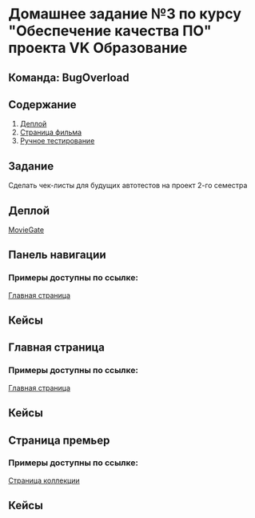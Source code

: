 # Домашнее задание №3 по курсу "Обеспечение качества ПО" проекта VK Образование
## Команда: **BugOverload**

## Содержание

1. [Деплой](#деплой)
2. [Страница фильма](#задание)
3. [Ручное тестирование](#ручное-тестирование)

## Задание
Сделать чек-листы для будущих автотестов на проект 2-го семестра

## Деплой
[MovieGate](https://movie-gate.online/)

## Панель навигации
### Примеры доступны по ссылке:
[Главная страница](https://movie-gate.online)

## Кейсы

### 


## Главная страница
### Примеры доступны по ссылке:
[Главная страница](https://movie-gate.online)

## Кейсы

### 


## Страница премьер
### Примеры доступны по ссылке:
[Страница коллекции](https://movie-gate.online/user/public/collection/2/)

## Кейсы

###
